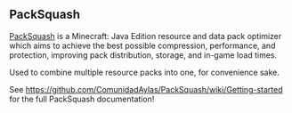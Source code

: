 ## PackSquash
[PackSquash](https://github.com/ComunidadAylas/PackSquash) is a Minecraft: Java Edition resource and data pack optimizer which aims to achieve the best possible compression, performance, and protection, improving pack distribution, storage, and in-game load times.

Used to combine multiple resource packs into one, for convenience sake.

See https://github.com/ComunidadAylas/PackSquash/wiki/Getting-started for the full PackSquash documentation!
